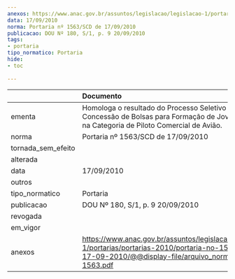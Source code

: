 ```yaml
---
anexos: https://www.anac.gov.br/assuntos/legislacao/legislacao-1/portarias/portarias-2010/portaria-no-1563-scd-de-17-09-2010/@@display-file/arquivo_norma/PA2010-1563.pdf
data: 17/09/2010
norma: Portaria nº 1563/SCD de 17/09/2010
publicacao: DOU Nº 180, S/1, p. 9 20/09/2010
tags:
- portaria
tipo_normatico: Portaria
hide: 
- toc 
 
---
```


|                    | Documento                                                                                                                                                         |
|:-------------------|:------------------------------------------------------------------------------------------------------------------------------------------------------------------|
| ementa             | Homologa o resultado do Processo Seletivo de Concessão de Bolsas para Formação de Jovens Pilotos na Categoria de Piloto Comercial de Avião.                       |
| norma              | Portaria nº 1563/SCD de 17/09/2010                                                                                                                                |
| tornada_sem_efeito |                                                                                                                                                                   |
| alterada           |                                                                                                                                                                   |
| data               | 17/09/2010                                                                                                                                                        |
| outros             |                                                                                                                                                                   |
| tipo_normatico     | Portaria                                                                                                                                                          |
| publicacao         | DOU Nº 180, S/1, p. 9 20/09/2010                                                                                                                                  |
| revogada           |                                                                                                                                                                   |
| em_vigor           |                                                                                                                                                                   |
| anexos             | https://www.anac.gov.br/assuntos/legislacao/legislacao-1/portarias/portarias-2010/portaria-no-1563-scd-de-17-09-2010/@@display-file/arquivo_norma/PA2010-1563.pdf |